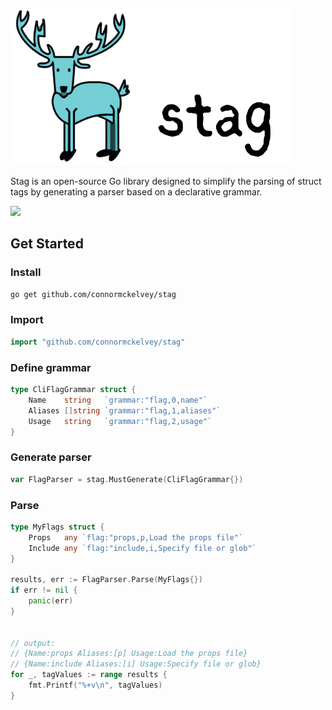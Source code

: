 ![stag logo](assets/stag.png)

Stag is an open-source Go library designed to simplify the parsing of struct tags by generating a parser based on a declarative grammar.

[![](https://github.com/connormckelvey/stag/actions/workflows/test.yml/badge.svg?branch=main)](https://github.com/connormckelvey/stag/actions?query=workflow%3ATest)


## Get Started

### Install
```bash
go get github.com/connormckelvey/stag
```

### Import
```go
import "github.com/connormckelvey/stag"
```

### Define grammar
```go
type CliFlagGrammar struct {
	Name    string   `grammar:"flag,0,name"`
	Aliases []string `grammar:"flag,1,aliases"`
	Usage   string   `grammar:"flag,2,usage"`
}
```

### Generate parser
```go
var FlagParser = stag.MustGenerate(CliFlagGrammar{})
```

### Parse
```go
type MyFlags struct {
    Props   any `flag:"props,p,Load the props file"`
    Include any `flag:"include,i,Specify file or glob"`
}

results, err := FlagParser.Parse(MyFlags{})
if err != nil {
    panic(err)
}


// output:
// {Name:props Aliases:[p] Usage:Load the props file}
// {Name:include Aliases:[i] Usage:Specify file or glob}
for _, tagValues := range results {
    fmt.Printf("%+v\n", tagValues)
}
```